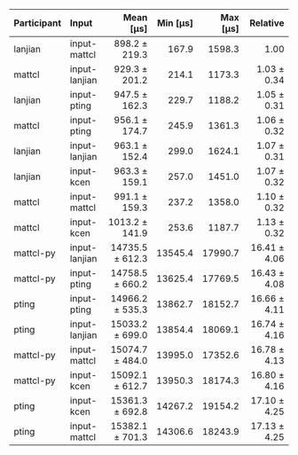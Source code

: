 | Participant | Input | Mean [µs] | Min [µs] | Max [µs] | Relative |
|:---|:---|---:|---:|---:|---:|
| lanjian | input-mattcl | 898.2 ± 219.3 | 167.9 | 1598.3 | 1.00 |
| mattcl | input-lanjian | 929.3 ± 201.2 | 214.1 | 1173.3 | 1.03 ± 0.34 |
| lanjian | input-pting | 947.5 ± 162.3 | 229.7 | 1188.2 | 1.05 ± 0.31 |
| mattcl | input-pting | 956.1 ± 174.7 | 245.9 | 1361.3 | 1.06 ± 0.32 |
| lanjian | input-lanjian | 963.1 ± 152.4 | 299.0 | 1624.1 | 1.07 ± 0.31 |
| lanjian | input-kcen | 963.3 ± 159.1 | 257.0 | 1451.0 | 1.07 ± 0.32 |
| mattcl | input-mattcl | 991.1 ± 159.3 | 237.2 | 1358.0 | 1.10 ± 0.32 |
| mattcl | input-kcen | 1013.2 ± 141.9 | 253.6 | 1187.7 | 1.13 ± 0.32 |
| mattcl-py | input-lanjian | 14735.5 ± 612.3 | 13545.4 | 17990.7 | 16.41 ± 4.06 |
| mattcl-py | input-pting | 14758.5 ± 660.2 | 13625.4 | 17769.5 | 16.43 ± 4.08 |
| pting | input-pting | 14966.2 ± 535.3 | 13862.7 | 18152.7 | 16.66 ± 4.11 |
| pting | input-lanjian | 15033.2 ± 699.0 | 13854.4 | 18069.1 | 16.74 ± 4.16 |
| mattcl-py | input-mattcl | 15074.7 ± 484.0 | 13995.0 | 17352.6 | 16.78 ± 4.13 |
| mattcl-py | input-kcen | 15092.1 ± 612.7 | 13950.3 | 18174.3 | 16.80 ± 4.16 |
| pting | input-kcen | 15361.3 ± 692.8 | 14267.2 | 19154.2 | 17.10 ± 4.25 |
| pting | input-mattcl | 15382.1 ± 701.3 | 14306.6 | 18243.9 | 17.13 ± 4.25 |
